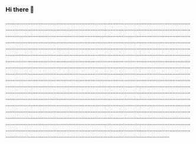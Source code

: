 ### Hi there 👋

......................................................................................................................................................................................................................................................................................................................................................................................................................................................................................................................................................................................................................................................................................................................................................................................................................................................................................................................................................................................................................................................................................................................................................................................................................................................................................................................................................................................................................................................................................................................................................................................................................................................................................................................................................................................................................................................................................................................................................................................................................................................................................................................................................................................................................................................................................................................................................................................................................................